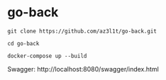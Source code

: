 # go-back

```
git clone https://github.com/az3l1t/go-back.git
```

```
cd go-back
```

```
docker-compose up --build
```
Swagger:
http://localhost:8080/swagger/index.html
